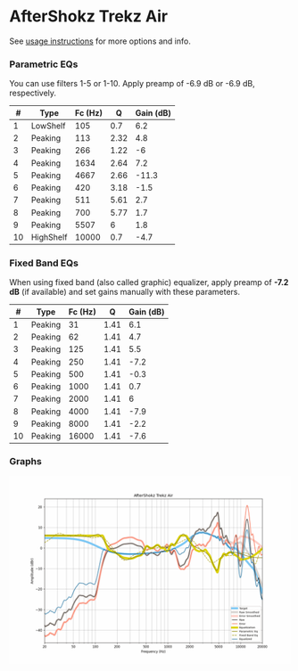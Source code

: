 # AfterShokz Trekz Air
See [usage instructions](https://github.com/jaakkopasanen/AutoEq#usage) for more options and info.

### Parametric EQs
You can use filters 1-5 or 1-10. Apply preamp of -6.9 dB or -6.9 dB, respectively.

|   # | Type      |   Fc (Hz) |    Q |   Gain (dB) |
|-----|-----------|-----------|------|-------------|
|   1 | LowShelf  |       105 | 0.7  |         6.2 |
|   2 | Peaking   |       113 | 2.32 |         4.8 |
|   3 | Peaking   |       266 | 1.22 |        -6   |
|   4 | Peaking   |      1634 | 2.64 |         7.2 |
|   5 | Peaking   |      4667 | 2.66 |       -11.3 |
|   6 | Peaking   |       420 | 3.18 |        -1.5 |
|   7 | Peaking   |       511 | 5.61 |         2.7 |
|   8 | Peaking   |       700 | 5.77 |         1.7 |
|   9 | Peaking   |      5507 | 6    |         1.8 |
|  10 | HighShelf |     10000 | 0.7  |        -4.7 |

### Fixed Band EQs
When using fixed band (also called graphic) equalizer, apply preamp of **-7.2 dB** (if available) and set gains manually with these parameters.

|   # | Type    |   Fc (Hz) |    Q |   Gain (dB) |
|-----|---------|-----------|------|-------------|
|   1 | Peaking |        31 | 1.41 |         6.1 |
|   2 | Peaking |        62 | 1.41 |         4.7 |
|   3 | Peaking |       125 | 1.41 |         5.5 |
|   4 | Peaking |       250 | 1.41 |        -7.2 |
|   5 | Peaking |       500 | 1.41 |        -0.3 |
|   6 | Peaking |      1000 | 1.41 |         0.7 |
|   7 | Peaking |      2000 | 1.41 |         6   |
|   8 | Peaking |      4000 | 1.41 |        -7.9 |
|   9 | Peaking |      8000 | 1.41 |        -2.2 |
|  10 | Peaking |     16000 | 1.41 |        -7.6 |

### Graphs
![](./AfterShokz%20Trekz%20Air.png)
